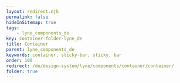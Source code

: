 ```yaml
---
layout: redirect.njk
permalink: false
hideInSitemap: true
tags: 
    - lyne_components_de
key: container-folder-lyne_de
title: Container
parent: lyne_components_de
keywords: container, sticky-bar, sticky, bar
order: 100
redirect: /de/design-system/lyne/components/container/container/
folder: true
---
```

